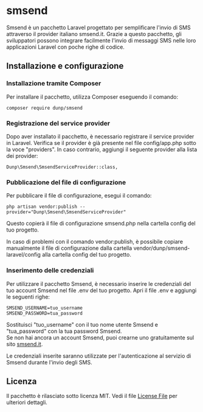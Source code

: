 # smsend
Smsend è un pacchetto Laravel progettato per semplificare l'invio di SMS attraverso il provider italiano smsend.it. Grazie a questo pacchetto, gli sviluppatori possono integrare facilmente l'invio di messaggi SMS nelle loro applicazioni Laravel con poche righe di codice.

## Installazione e configurazione

### Installazione tramite Composer
Per installare il pacchetto, utilizza Composer eseguendo il comando:

`composer require dunp/smsend`

### Registrazione del service provider
Dopo aver installato il pacchetto, è necessario registrare il service provider in Laravel. Verifica se il provider è già presente nel file config/app.php sotto la voce "providers". In caso contrario, aggiungi il seguente provider alla lista dei provider:

`Dunp\Smsend\SmsendServiceProvider::class,`

### Pubblicazione del file di configurazione
Per pubblicare il file di configurazione, esegui il comando:

`php artisan vendor:publish --provider="Dunp\Smsend\SmsendServiceProvider"`

Questo copierà il file di configurazione smsend.php nella cartella config del tuo progetto.

In caso di problemi con il comando vendor:publish, è possibile copiare manualmente il file di configurazione dalla cartella vendor/dunp/smsend-laravel/config alla cartella config del tuo progetto.

### Inserimento delle credenziali
Per utilizzare il pacchetto Smsend, è necessario inserire le credenziali del tuo account Smsend nel file .env del tuo progetto. Apri il file .env e aggiungi le seguenti righe:
```
SMSEND_USERNAME=tuo_username
SMSEND_PASSWORD=tua_password
```
Sostituisci "tuo_username" con il tuo nome utente Smsend e "tua_password" con la tua password Smsend.\
Se non hai ancora un account Smsend, puoi crearne uno gratuitamente sul sito [smsend.it](https://www.smsend.it/).

Le credenziali inserite saranno utilizzate per l'autenticazione al servizio di Smsend durante l'invio degli SMS.

## Licenza
Il pacchetto è rilasciato sotto licenza MIT. Vedi il file [License File](LICENSE.md) per ulteriori dettagli.
